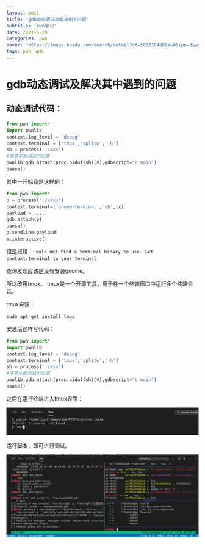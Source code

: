 ```yaml
---
layout: post
title: 'gdb动态调试及解决相关问题'
subtitle: 'pwn学习'
date: 2021-5-20
categories: pwn
cover: 'https://image.baidu.com/search/detail?ct=503316480&z=0&ipn=d&word=%E4%BA%94%E6%9C%88%E5%A4%A9&step_word=&hs=0&pn=0&spn=0&di=82280&pi=0&rn=1&tn=baiduimagedetail&is=0%2C0&istype=0&ie=utf-8&oe=utf-8&in=&cl=2&lm=-1&st=undefined&cs=598573778%2C470524785&os=2095335195%2C1332023206&simid=0%2C0&adpicid=0&lpn=0&ln=2932&fr=&fmq=1621524919946_R&fm=&ic=undefined&s=undefined&hd=1&latest=0&copyright=0&se=&sme=&tab=0&width=undefined&height=undefined&face=undefined&ist=&jit=&cg=&bdtype=0&oriquery=&objurl=https%3A%2F%2Fgimg2.baidu.com%2Fimage_search%2Fsrc%3Dhttp%3A%2F%2Fimg.dahepiao.com%2Fuploads%2Fallimg%2F190618%2F93380-1Z61P92254K8.jpg%26refer%3Dhttp%3A%2F%2Fimg.dahepiao.com%26app%3D2002%26size%3Df9999%2C10000%26q%3Da80%26n%3D0%26g%3D0n%26fmt%3Djpeg%3Fsec%3D1624117079%26t%3D5cce1d12ce1211a7c1608eb3733a424c&fromurl=ippr_z2C%24qAzdH3FAzdH3Fooo_z%26e3B1wijrtw5_z%26e3Bv54AzdH3Fgjof8AzdH3Fywgvi7AzdH3Fda8ba08mnlb0d_z%26e3Bip4s&gsm=1&rpstart=0&rpnum=0&islist=&querylist=&force=undefined'
tags: pwn、gdb
---
```


# gdb动态调试及解决其中遇到的问题

## 动态调试代码：

```python
from pwn import*
import pwnlib
context.log_level = 'debug'
context.terminal = ['tmux','splitw','-h']
sh = process('./xxx')
#需要中断调试的位置
pwnlib.gdb.attach(proc.pidof(sh)[0],gdbscript="b main")
pause()

```

其中一开始我是这样的：

```python
from pwn import*  
p = process('./xxxx')  
context.terminal=['gnome-terminal','sh',-x]
payload = .....  
gdb.attach(p)  
pause()  
p.sendline(payload)  
p.interactive()  
```

但是报错：`Could not find a terminal binary to use. Set context.terminal to your terminal`

查询发现应该是没有安装gnome。

所以改用tmux。 tmux是一个开源工具，用于在一个终端窗口中运行多个终端会话。

tmux安装：

```
sudo apt-get install tmux
```

安装后这样写代码：

```python
from pwn import*
import pwnlib
context.log_level = 'debug'
context.terminal = ['tmux','splitw','-h']
sh = process('./xxx')
#需要中断调试的位置
pwnlib.gdb.attach(proc.pidof(sh)[0],gdbscript="b main")
pause()
```

之后在运行终端进入tmux界面：

![tmux1](\assets\img\tmux1.png)

运行脚本，即可进行调试。

![tmux](\assets\img\tmux2.png)
